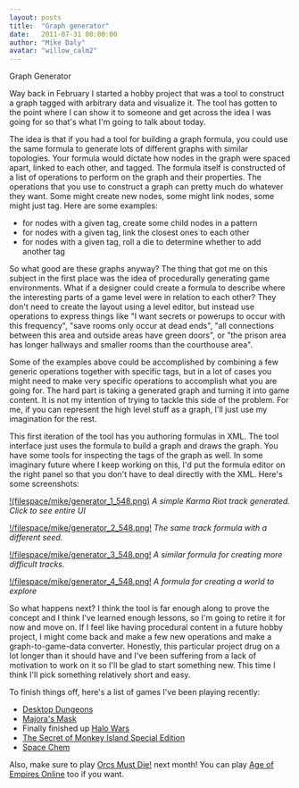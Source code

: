 ```yaml
---
layout: posts
title:  "Graph generator"
date:   2011-07-31 00:00:00
author: "Mike Daly"
avatar: "willow_calm2"
---
```

Graph Generator

Way back in February I started a hobby project that was a tool to construct a graph tagged with arbitrary data and visualize it. The tool has gotten to the point where I can show it to someone and get across the idea I was going for so that's what I'm going to talk about today.

The idea is that if you had a tool for building a graph formula, you could use the same formula to generate lots of different graphs with similar topologies. Your formula would dictate how nodes in the graph were spaced apart, linked to each other, and tagged. The formula itself is constructed of a list of operations to perform on the graph and their properties. The operations that you use to construct a graph can pretty much do whatever they want. Some might create new nodes, some might link nodes, some might just tag. Here are some examples:

* for nodes with a given tag, create some child nodes in a pattern
* for nodes with a given tag, link the closest ones to each other
* for nodes with a given tag, roll a die to determine whether to add another tag

So what good are these graphs anyway? The thing that got me on this subject in the first place was the idea of procedurally generating game environments. What if a designer could create a formula to describe where the interesting parts of a game level were in relation to each other? They don't need to create the layout using a level editor, but instead use operations to express things like &quot;I want secrets or powerups to occur with this frequency&quot;, &quot;save rooms only occur at dead ends&quot;, &quot;all connections between this area and outside areas have green doors&quot;, or &quot;the prison area has longer hallways and smaller rooms than the courthouse area&quot;.

Some of the examples above could be accomplished by combining a few generic operations together with specific tags, but in a lot of cases you might need to make very specific operations to accomplish what you are going for. The hard part is taking a generated graph and turning it into game content. It is not my intention of trying to tackle this side of the problem. For me, if you can represent the high level stuff as a graph, I'll just use my imagination for the rest.

This first iteration of the tool has you authoring formulas in XML. The tool interface just uses the formula to build a graph and draws the graph. You have some tools for inspecting the tags of the graph as well. In some imaginary future where I keep working on this, I'd put the formula editor on the right panel so that you don't have to deal directly with the XML. Here's some screenshots:

[!(filespace/mike/generator_1_548.png)](/filespace/mike/generator_1.png)
_A simple Karma Riot track generated. Click to see entire UI_

[!/filespace/mike/generator_2_548.png!](/filespace/mike/generator_2.png)
_The same track formula with a different seed._

[!/filespace/mike/generator_3_548.png!](/filespace/mike/generator_3.png)
_A similar formula for creating more difficult tracks._

[!/filespace/mike/generator_4_548.png!](/filespace/mike/generator_4.png)
_A formula for creating a world to explore_

So what happens next? I think the tool is far enough along to prove the concept and I think I've learned enough lessons, so I'm going to retire it for now and move on. If I feel like having procedural content in a future hobby project, I might come back and make a few new operations and make a graph-to-game-data converter. Honestly, this particular project drug on a lot longer than it should have and I've been suffering from a lack of motivation to work on it so I'll be glad to start something new. This time I think I'll pick something relatively short and easy.

To finish things off, here's a list of games I've been playing recently:

* [Desktop Dungeons](http://www.desktopdungeons.net/)
* [Majora's Mask](http://en.wikipedia.org/wiki/The_Legend_of_Zelda:_Majora%27s_Mask)
* Finally finished up [Halo Wars](http://en.wikipedia.org/wiki/Halo_Wars)
* [The Secret of Monkey Island Special Edition](http://en.wikipedia.org/wiki/The_Secret_of_Monkey_Island)
* [Space Chem](http://www.spacechemthegame.com/)

Also, make sure to play [Orcs Must Die!](http://www.robotentertainment.com/games/orcsmustdie) next month! You can play [Age of Empires Online](http://en.wikipedia.org/wiki/Age_of_Empires_Online) too if you want.
